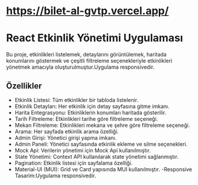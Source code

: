# https://bilet-al-gvtp.vercel.app/

# React Etkinlik Yönetimi Uygulaması

Bu proje, etkinlikleri listelemek, detaylarını görüntülemek, haritada konumlarını göstermek ve çeşitli filtreleme seçenekleriyle etkinlikleri yönetmek amacıyla oluşturulmuştur.Uygulama responsivedir.

## Özellikler

- Etkinlik Listesi: Tüm etkinlikler bir tabloda listelenir.
- Etkinlik Detayları: Her etkinlik için detay sayfasına gitme imkanı.
- Harita Entegrasyonu: Etkinliklerin konumları haritada gösterilir.
- Tarih Filtreleme: Etkinlikleri tarihe göre filtreleme seçeneği.
- Mekan Filtreleme: Etkinlikleri mekana ve şehre göre filtreleme seçeneği.
- Arama: Her sayfada etkinlik arama özelliği.
- Admin Girişi: Yönetici girişi yapma imkanı.
- Admin Paneli: Yönetici sayfasında etkinlik ekleme ve silme seçenekleri.
- Mock Api: Verilerin yönetimi için Mock Api kullanılmıştır.
- State Yönetimi: Context API kullanılarak state yönetimi sağlanmıştır.
- Pagination: Etkinlik listesi için sayfalama özelliği.
- Material-UI (MUI): Grid ve Card yapısında MUI kullanılmıştır.
-Responsive Tasarim:Uygulama responsivedir.
